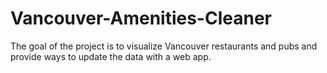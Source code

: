 # Vancouver-Amenities-Cleaner
The goal of the project is to visualize Vancouver restaurants and pubs and provide ways to update the data with a web app.
